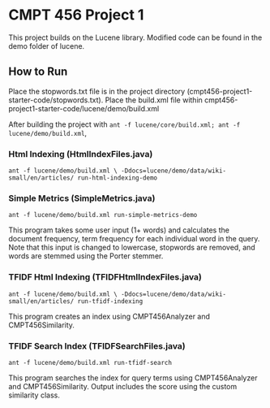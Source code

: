 # CMPT 456 Project 1

This project builds on the Lucene library. Modified code can be found in 
the demo folder of lucene.

## How to Run

Place the stopwords.txt file is in the project directory (cmpt456-project1-starter-code/stopwords.txt).
Place the build.xml file within cmpt456-project1-starter-code/lucene/demo/build.xml

After building the project with `ant -f lucene/core/build.xml; ant -f lucene/demo/build.xml`,


### Html Indexing (HtmlIndexFiles.java)

`ant -f lucene/demo/build.xml \
-Ddocs=lucene/demo/data/wiki-small/en/articles/ run-html-indexing-demo`


### Simple Metrics (SimpleMetrics.java)
`ant -f lucene/demo/build.xml run-simple-metrics-demo`

This program takes some user input (1+ words) and calculates the document frequency, term frequency for each individual word in the query. Note that this input is changed to lowercase, stopwords are removed, and words are stemmed using the Porter stemmer. 


### TFIDF Html Indexing (TFIDFHtmlIndexFiles.java)
`ant -f lucene/demo/build.xml \
-Ddocs=lucene/demo/data/wiki-small/en/articles/ run-tfidf-indexing`

This program creates an index using CMPT456Analyzer and CMPT456Similarity. 

### TFIDF Search Index (TFIDFSearchFiles.java)
`ant -f lucene/demo/build.xml run-tfidf-search`

This program searches the index for query terms using CMPT456Analyzer and CMPT456Similarity.
Output includes the score using the custom similarity class. 


<!--
    Licensed to the Apache Software Foundation (ASF) under one or more
    contributor license agreements.  See the NOTICE file distributed with
    this work for additional information regarding copyright ownership.
    The ASF licenses this file to You under the Apache License, Version 2.0
    the "License"); you may not use this file except in compliance with
    the License.  You may obtain a copy of the License at

        http://www.apache.org/licenses/LICENSE-2.0

    Unless required by applicable law or agreed to in writing, software
    distributed under the License is distributed on an "AS IS" BASIS,
    WITHOUT WARRANTIES OR CONDITIONS OF ANY KIND, either express or implied.
    See the License for the specific language governing permissions and
    limitations under the License.
 -->
